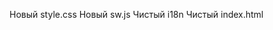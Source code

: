 <!-- ==========================================================
  Project: MOYAMOVA
  File: README.md
  Purpose: Документация (Markdown)
  Version: 1.0
  Last modified: 2025-10-19
-->

Новый style.css
Новый sw.js
Чистый i18n
Чистый index.html

<!-- ====================== End of file =======================
  File: README.md • Version: 1.0 • 2025-10-19
-->
